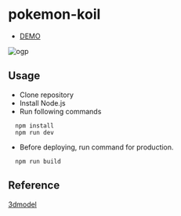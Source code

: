 # pokemon-koil

- <a href="https://hisamikurita.github.io/pokemon-koil/">DEMO</a>

![ogp](https://github.com/hisamikurita/pokemon-koil/assets/47776346/ad235d70-df62-48e8-8cd4-a7e9f2a6fc43)

## Usage

- Clone repository<br>
- Install Node.js<br>
- Run following commands<br>

```
  npm install
  npm run dev
```

- Before deploying, run command for production.<br>

```
  npm run build
```

## Reference
<a href="https://youtu.be/yRUAZXJLXts?si=oYo7OHpgyjDS2viH">3dmodel</a>
